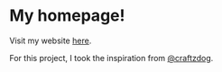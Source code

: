 # My homepage!

Visit my website [here](https://github.com/jlm109-ua/jimy-homepage).

For this project, I took the inspiration from [@craftzdog](https://github.com/craftzdog).
